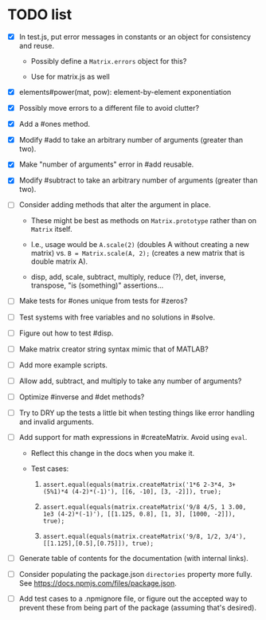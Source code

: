 # TODO list

- [x] In test.js, put error messages in constants or an object for consistency and reuse.

    * Possibly define a `Matrix.errors` object for this?

    * Use for matrix.js as well

- [x] elements#power(mat, pow): element-by-element exponentiation

- [x] Possibly move errors to a different file to avoid clutter?

- [x] Add a #ones method.

- [x] Modify #add to take an arbitrary number of arguments (greater than two).

- [x] Make "number of arguments" error in #add reusable.

- [x] Modify #subtract to take an arbitrary number of arguments (greater than two).

- [ ] Consider adding methods that alter the argument in place.

    * These might be best as methods on `Matrix.prototype` rather than on `Matrix` itself.

    * I.e., usage would be `A.scale(2)` (doubles A without creating a new matrix)
      vs. `B = Matrix.scale(A, 2);` (creates a new matrix that is double matrix A).

    * disp, add, scale, subtract, multiply, reduce (?),
      det, inverse, transpose, "is (something)" assertions...

- [ ] Make tests for #ones unique from tests for #zeros?

- [ ] Test systems with free variables and no solutions in #solve.

- [ ] Figure out how to test #disp.

- [ ] Make matrix creator string syntax mimic that of MATLAB?

- [ ] Add more example scripts.

- [ ] Allow add, subtract, and multiply to take any number of arguments?

- [ ] Optimize #inverse and #det methods?

- [ ] Try to DRY up the tests a little bit when testing things like error handling and invalid arguments.

- [ ] Add support for math expressions in #createMatrix. Avoid using `eval`.

    * Reflect this change in the docs when you make it.

    * Test cases:

        1. `assert.equal(equals(matrix.createMatrix('1*6 2-3*4, 3+(5%1)*4 (4-2)*(-1)'), [[6, -10], [3, -2]]), true);`

        2. `assert.equal(equals(matrix.createMatrix('9/8 4/5, 1 3.00, 1e3 (4-2)*(-1)'), [[1.125, 0.8], [1, 3], [1000, -2]]), true);`

        3. `assert.equal(equals(matrix.createMatrix('9/8, 1/2, 3/4'), [[1.125],[0.5],[0.75]]), true);`

- [ ] Generate table of contents for the documentation (with internal links).

- [ ] Consider populating the package.json `directories` property more fully. See https://docs.npmjs.com/files/package.json.

- [ ] Add test cases to a .npmignore file, or figure out the accepted way to prevent these from being part of the package (assuming that's desired).
